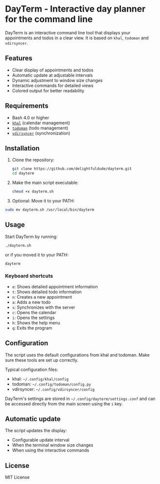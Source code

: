 # DayTerm - Interactive day planner for the command line

DayTerm is an interactive command line tool that displays your appointments and todos in a clear view. It is based on `khal`, `todoman` and `vdirsyncer`.

## Features

- Clear display of appointments and todos
- Automatic update at adjustable intervals
- Dynamic adjustment to window size changes
- Interactive commands for detailed views
- Colored output for better readability

## Requirements
- Bash 4.0 or higher
- [`khal`](https://github.com/pimutils/khal) (calendar management)
- [`todoman`](https://github.com/pimutils/todoman) (todo management)
- [`vdirsyncer`](https://github.com/pimutils/vdirsyncer) (synchronization)

## Installation

1. Clone the repository:
   ```bash
   git clone https://github.com/delightfuldude/dayterm.git
   cd dayterm
   ```

2. Make the main script executable:
   ```bash
   chmod +x dayterm.sh
   ```
3. Optional: Move it to your PATH:
```bash
sudo mv dayterm.sh /usr/local/bin/dayterm
```

## Usage

Start DayTerm by running:
```bash
./dayterm.sh
```
or if you moved it to your PATH:
```bash
dayterm
```

### Keyboard shortcuts

- `e`: Shows detailed appointment information
- `t`: Shows detailed todo information
- `n`: Creates a new appointment
- `a`: Adds a new todo
- `s`: Synchronizes with the server
- `c`: Opens the calendar
- `i`: Opens the settings
- `h`: Shows the help menu
- `q`: Exits the program

## Configuration

The script uses the default configurations from khal and todoman. Make sure these tools are set up correctly.

Typical configuration files:
- khal: `~/.config/khal/config`
- todoman: `~/.config/todoman/config.py`
- vdirsyncer: `~/.config/vdirsyncer/config`

DayTerm's settings are stored in `~/.config/dayterm/settings.conf` and can be accessed directly from the main screen using the `i` key.

## Automatic update

The script updates the display:
- Configurable update interval
- When the terminal window size changes
- When using the interactive commands

## License

MIT License